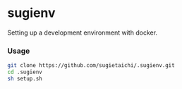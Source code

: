 # sugienv
Setting up a development environment with docker.

### Usage
```bash
git clone https://github.com/sugietaichi/.sugienv.git
cd .sugienv
sh setup.sh
```

